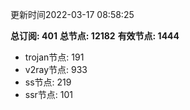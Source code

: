 更新时间2022-03-17 08:58:25

**总订阅: 401**
**总节点: 12182**
**有效节点: 1444**
- trojan节点: 191
- v2ray节点: 933
- ss节点: 219
- ssr节点: 101
